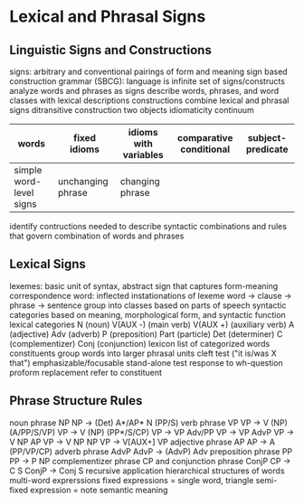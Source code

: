 # Lexical and Phrasal Signs
## Linguistic Signs and Constructions
signs: arbitrary and conventional pairings of form and meaning
	sign based construction grammar (SBCG): language is infinite set of signs/constructs
	analyze words and phrases as signs
	describe words, phrases, and word classes with lexical descriptions
	constructions combine lexical and phrasal signs
	ditransitive construction
		two objects
idiomaticity continuum

| words                   | fixed idioms | idioms with variables | comparative conditional | subject-predicate |
| ----------------------- | ------------ | --------------------- | ----------------------- | ----------------- |
| simple word-level signs | unchanging phrase | changing phrase |                         |                   |

identify contructions needed to describe syntactic combinations and rules that govern combination of words and phrases
## Lexical Signs
lexemes: basic unit of syntax, abstract sign that captures form-meaning correspondence
	word: inflected instationations of lexeme
		word -> clause -> phrase -> sentence
	group into classes based on parts of speech
	syntactic categories based on meaning, morphological form, and syntactic function
	lexical categories
		N (noun)
		V(AUX -) (main verb)
		V(AUX +) (auxiliary verb)
		A (adjective)
		Adv (adverb)
		P (preposition)
		Part (particle)
		Det (determiner)
		C (complementizer)
		Conj (conjunction)
	lexicon
		list of categorized words
constituents
	group words into larger phrasal units
	cleft test ("it is/was X that")
		emphasizable/focusable
	stand-alone test
		response to wh-question
	proform replacement
		refer to constituent
## Phrase Structure Rules
noun phrase NP
	NP -> (Det) A*/AP* N (PP/S)
verb phrase VP
	VP -> V (NP) (A/PP/S/VP)
	VP -> V (NP) (PP*/S/CP)
	VP -> VP Adv/PP
	VP -> VP AdvP
	VP -> V NP AP
	VP -> V NP NP
	VP -> V[AUX+] VP
adjective phrase AP
	AP -> A (PP/VP/CP)
adverb phrase AdvP
	AdvP -> (AdvP) Adv
preposition phrase PP
	PP -> P NP
complementizer phrase CP and conjunction phrase ConjP
	CP -> C S
	ConjP -> Conj S
recursive application
	hierarchical structures of words
multi-word exprerssions
	fixed expressions = single word, triangle
	semi-fixed expression = note semantic meaning